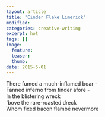 ```yaml
---
layout: article
title: "Cinder Flake Limerick"
modified:
categories: creative-writing
excerpt: hot
tags: []
image:
  feature: 
  teaser: 
  thumb:
date: 2015-5-01
---
```


There fumed a much-inflamed boar - <br>
Fanned inferno from tinder afore - <br>
In the blistering wreck <br>
'bove the rare-roasted dreck <br>
Whom fixed bacon flambé nevermore
